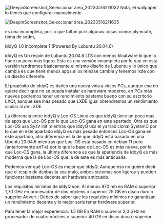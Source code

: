 ![DeepinScreenshot_Seleccionar área_20230516211032](https://github.com/izaxYT14538/iddyQ-1.0/assets/101516262/c9216b27-4a53-4071-ab5a-78c2b2f5d540)
Nota, el wallpaper lo tienes que configurar manualmente.

![DeepinScreenshot_Seleccionar área_20230516211635](https://github.com/izaxYT14538/iddyQ-1.0/assets/101516262/731b288f-f5ea-43af-a811-803bce5e3aab)

es una incompleta, por lo que faltan pulir algunas cosas como:
plymouth,
tema de sddm,




iddyQ 1.0 incomplete 1 (Powered By Lubuntu 20.04.6)

iddyQ es Un respin de Lubuntu 20.04.6 LTS con menos bloatware lo que lo hace un poco más ligero.
Esta es una versión incompleta por lo que en esta versión tendremos básicamente el mismo diseño de Lubuntu y lo único que cambia es que tiene menos apps,el os release cambia y tenemos lxde con un diseño diferente.

El propósito de iddyQ es darles una nueva vida a viejos PCs, aunque eso no quiere decir que no se pueda instalar en hardware moderno, en PCs más nuevos podremos tener un rendimiento bastante bueno con su escritorio LXQt, aunque sea más pesado que LXDE igual obtendremos un rendimiento similar al de LXDE

La diferencia entre iddyQ y Loc-OS Linux es que iddyQ tiene un poco mas de apps que Loc-OS por lo que Loc-OS gana en este apartado,
Otra es que Loc-OS usa SysV init mientras que iddyQ usa el ya tradicional SystemD por lo que en este apartado iddyQ es más pesado entonces Loc-OS gana en este apartado, otra diferencia es la de que iddyQ está basado en una Ubuntu 20.04.6 mientras que Loc-OS está basado en debian 11 puro (anteriormente anTix) por lo que la base de Loc-OS es más nueva, por lo que Loc-OS gana, la última diferencia es que la apariencia de iddyQ es más moderna que la de Loc-OS que la de este es más anticuada.

Podemos ver qué Loc-OS es mejor que iddyQ, Aunque eso no quiere decir que el respin de danbasita sea malo, ambos sistemas son ligeros y pueden funcionar bastante decente en hardware anticuado.

Los requisitos mínimos de iddyQ son:
Al menos 970 mb en RAM o superior
1,70 GHz en procesador de dos núcleos o superior 
25 GB en disco duro o superior
 Advert.: Debes de saber que los requisitos mínimos no garantizan un rendimiento decente y lo mejor sería tener hardware superior.

Para tener la mejor experiencia:
1.5 GB En RAM o superior
2,0 GHz en procesador de cuatro núcleos o superior
40 GB en disco duro o superior.
